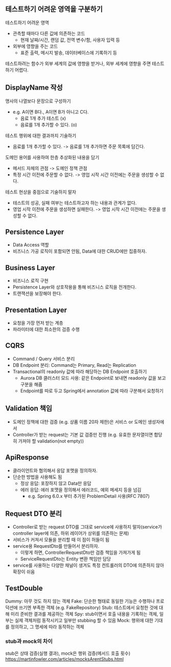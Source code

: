## 테스트하기 어려운 영역을 구분하기

테스트하기 어려운 영역

- 관측할 때마다 다른 값에 의존하는 코드
    - 현재 날짜/시간, 랜덤 값, 전역 변수/함, 사용자 입력 등
- 외부에 영향을 주는 코드
    - 표준 출력, 메시지 발송, 데이터베이스에 기록하기 등

테스트하려는 함수가 외부 세계의 값에 영향을 받거나, 외부 세계에 영향을 주면 테스트하기 어렵다.

## DisplayName 작성

명사의 나열보다 문장으로 구성하기

- e.g. A이면 B다., A이면 B가 아니고 C다.
    - 음료 1개 추가 테스트 (x)
    - 음료를 1개 추가할 수 있다. (o)

테스트 행위에 대한 결과까지 기술하기

- 음료를 1개 추가할 수 있다. -> 음료를 1개 추가하면 주문 목록에 담긴다.

도메인 용어를 사용하여 한층 추상화된 내용을 담기

- 메서드 자체의 관점 -> 도메인 정책 관점
- 특정 시간 이전에 주문할 수 없다. -> 영업 시작 시간 이전에는 주문을 생성할 수 없다.

테스트 현상을 중점으로 기술하지 말자

- 테스트의 성공, 실패 여부는 테스트하고자 하는 내용과 관계가 없다.
- 영업 시작 이전에 주문을 생성하면 실패한다. -> 영업 시작 시간 이전에는 주문을 생성할 수 없다.

## Persistence Layer

- Data Access 역할
- 비즈니스 가공 로직이 포함되면 안됨, Data에 대한 CRUD에만 집중하자.

## Business Layer

- 비즈니스 로직 구현
- Persistence Layer와 상호작용을 통해 비즈니스 로직을 전개한다.
- 트랜잭션을 보장해야 한다.

## Presentation Layer

- 요청을 가장 먼저 받는 계층
- 파라미터에 대한 최소한의 검증 수행

## CQRS

- Command / Query 서비스 분리
- DB Endpoint 분리: Command는 Primary, Read는 Replication
- Transactional의 readonly 값에 따라 해당하는 DB Endpoint 호출하기
    - Aurora DB 클러스터 모드 사용: 같은 Endpoint로 보내면 readonly 값을 보고 구분을 해줌
    - Endpoint를 따로 두고 Spring에서 annotation 값에 따라 구분해서 요청하기

## Validation 책임

- 도메인 정책에 대한 검증 (e.g. 상품 이름 20자 제한)은 서비스 or 도메인 생성자에서
- Controller가 받는 request는 기본 값 검증만 진행 (e.g. 유효한 문자열이면 합당히 가져야 할 validation(not empty))

## ApiResponse

- 클라이언트와 협의해서 응답 포맷을 정의하자.
- 단순한 방법을 사용해도 됨
    - 정상 응답: 포장하지 않고 Data만 응답
    - 에러 응답: 에러 포맷을 정의해서 에러코드, 예외 메세지 등을 넘김
        - e.g. Spring 6.0.x 부터 추가된 ProblemDetail 사용(RFC 7807)

## Request DTO 분리

- Controller로 받는 request DTO를 그대로 service에 사용하지 말자(service가 controller layer에 의존, 하위 레이어가 상위를 의존하는 문제)
- 서비스가 커져서 모듈을 분리할 때 이 점이 허들이 됨
- service용 RequestDto를 만들어서 분리하자.
    - 이렇게 하면, ControllerRequestDto만 검증 책임을 가져가게 됨
    - ServiceRequestDto는 Entity 변환 책임만 담당
- service를 사용하는 다양한 채널이 생겨도 특정 컨트롤러의 DTO에 의존하지 않아 확장이 쉬움

## TestDouble

Dummy: 아무 것도 하지 않는 객체
Fake: 단순한 형태로 동일한 기능은 수행하나 프로덕션에 쓰기엔 부족한 객체 (e.g. FakeRepository)
Stub: 테스트에서 요청한 것에 대해 미리 준비한 결과를 제공하는 객체
Spy: stub이면서 호출 내용을 기록하는 객체, 일부는 실제 객체처럼 동작시키고 일부만 stubbing 할 수 있음
Mock: 행위에 대한 기대를 정의하고, 그 명세에 따라 동작하는 객체

### stub과 mock의 차이

stub은 상태 검증(실행 결과), mock은 행위 검증(메서드 호출 횟수)
https://martinfowler.com/articles/mocksArentStubs.html
